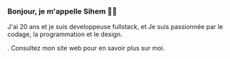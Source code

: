 ### Bonjour, je m'appelle Sihem 👋🏽

J'ai 20 ans et je suis developpeuse fullstack, et Je suis passionnée par le codage, la programmation et le design.

. Consultez mon site web pour en savoir plus sur moi.
